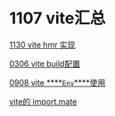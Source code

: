 # 1107 vite汇总

[1130 vite hmr 实现](2022%206780547e76fe4d4e9ab447c6106b6a9c/1130%20vite%20hmr%20%E5%AE%9E%E7%8E%B0%208c2ab1bbb1cb40a18edcfe49db35a165.md)

[0306 vite build配置](0306%20vite%20build%E9%85%8D%E7%BD%AE%2047375fde3ef84c159b996713e3797d91.md)

[0908 vite ****`Env`****使用](2022%206780547e76fe4d4e9ab447c6106b6a9c/0908%20vite%20Env%E4%BD%BF%E7%94%A8%208a2a580727624e93919f554b46845374.md)

[vite的 import.mate](1107%20vite%E6%B1%87%E6%80%BB%20363c1910257e470c8faec99b0f40b938/vite%E7%9A%84%20import%20mate%20ff20732969404501b1274e49095f40b2.md)